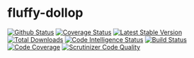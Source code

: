 # fluffy-dollop

[![Github Status](https://github.com/tephida/fluffy-dollop/workflows/CI/badge.svg)](https://github.com/umbrellio/laravel-ltree/actions)
[![Coverage Status](https://coveralls.io/repos/github/tephida/fluffy-dollop/badge.svg?branch=master)](https://coveralls.io/github/umbrellio/laravel-ltree?branch=master)
[![Latest Stable Version](https://poser.pugx.org/tephida/fluffy-dollop/v/stable.png)](https://packagist.org/packages/umbrellio/laravel-ltree)
[![Total Downloads](https://poser.pugx.org/tephida/fluffy-dollop/downloads.png)](https://packagist.org/packages/umbrellio/laravel-ltree)
[![Code Intelligence Status](https://scrutinizer-ci.com/g/Tephida/fluffy-dollop/badges/code-intelligence.svg?b=main)](https://scrutinizer-ci.com/code-intelligence)
[![Build Status](https://scrutinizer-ci.com/g/Tephida/fluffy-dollop/badges/build.png?b=main)](https://scrutinizer-ci.com/g/Tephida/fluffy-dollop/build-status/main)
[![Code Coverage](https://scrutinizer-ci.com/g/Tephida/fluffy-dollop/badges/coverage.png?b=main)](https://scrutinizer-ci.com/g/Tephida/fluffy-dollop/?branch=main)
[![Scrutinizer Code Quality](https://scrutinizer-ci.com/g/Tephida/fluffy-dollop/badges/quality-score.png?b=main)](https://scrutinizer-ci.com/g/Tephida/fluffy-dollop/?branch=main)

